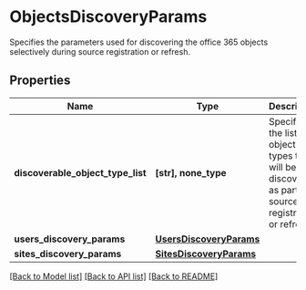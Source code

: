 # ObjectsDiscoveryParams

Specifies the parameters used for discovering the office 365 objects selectively during source registration or refresh.

## Properties
Name | Type | Description | Notes
------------ | ------------- | ------------- | -------------
**discoverable_object_type_list** | **[str], none_type** | Specifies the list of object types that will be discovered as part of source registration or refresh. | [optional] 
**users_discovery_params** | [**UsersDiscoveryParams**](UsersDiscoveryParams.md) |  | [optional] 
**sites_discovery_params** | [**SitesDiscoveryParams**](SitesDiscoveryParams.md) |  | [optional] 

[[Back to Model list]](../README.md#documentation-for-models) [[Back to API list]](../README.md#documentation-for-api-endpoints) [[Back to README]](../README.md)


